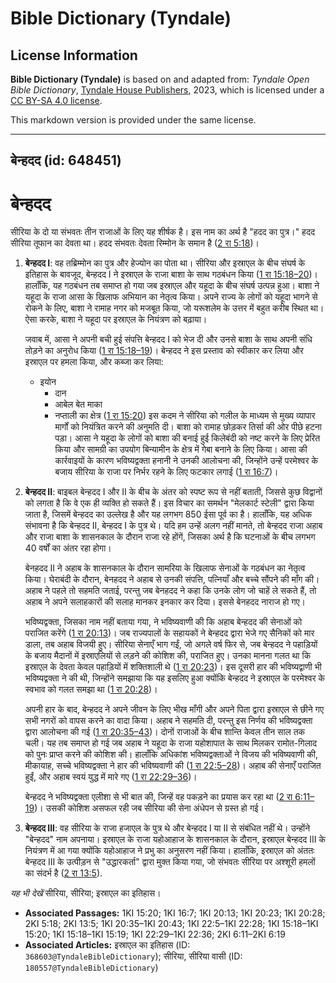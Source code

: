 # Bible Dictionary (Tyndale)

## License Information

**Bible Dictionary (Tyndale)** is based on and adapted from: _Tyndale Open Bible Dictionary_, [Tyndale House Publishers](https://tyndaleopenresources.com/), 2023, which is licensed under a [CC BY-SA 4.0 license](https://creativecommons.org/licenses/by-sa/4.0/legalcode.en).

This markdown version is provided under the same license.



--------------------------------

## बेन्हदद (id: 648451)

बेन्हदद
=======

सीरिया के दो या संभवतः तीन राजाओं के लिए यह शीर्षक है। इस नाम का अर्थ है "हदद का पुत्र।" हदद सीरिया तूफान का देवता था। हदद संभवतः देवता रिम्मोन के समान है ([2 रा 5:18](https://ref.ly/2Kgs5:18))।

1. **बेन्हदद I**: वह तब्रिम्मोन का पुत्र और हेज्योन का पोता था। सीरिया और इस्राएल के बीच संघर्ष के इतिहास के बावजूद, बेन्हदद I ने इस्राएल के राजा बाशा के साथ गठबंधन किया ([1 रा 15:18–20](https://ref.ly/1Kgs15:18-1Kgs15:20))। हालाँकि, यह गठबंधन तब समाप्त हो गया जब इस्राएल और यहूदा के बीच संघर्ष उत्पन्न हुआ। बाशा ने यहूदा के राजा आसा के खिलाफ अभियान का नेतृत्व किया। अपने राज्य के लोगों को यहूदा भागने से रोकने के लिए, बाशा ने रामाह नगर को मजबूत किया, जो यरूशलेम के उत्तर में बहुत करीब स्थित था। ऐसा करके, बाशा ने यहूदा पर इस्राएल के नियंत्रण को बढ़ाया।

    जवाब में, आसा ने अपनी बची हुई संपत्ति बेन्हदद I को भेज दी और उनसे बाशा के साथ अपनी संधि तोड़ने का अनुरोध किया ([1 रा 15:18–19](https://ref.ly/1Kgs15:18-1Kgs15:19))। बेन्हदद ने इस प्रस्ताव को स्वीकार कर लिया और इस्राएल पर हमला किया, और कब्जा कर लिया:

    * इयोन
        * दान
        * आबेल बेत माका
        * नप्ताली का क्षेत्र ([1 रा 15:20](https://ref.ly/1Kgs15:20))
        इस कदम ने सीरिया को गलील के माध्यम से मुख्य व्यापार मार्गों को नियंत्रित करने की अनुमति दी। बाशा को रामाह छोड़कर तिर्सा की ओर पीछे हटना पड़ा। आसा ने यहूदा के लोगों को बाशा की बनाई हुई किलेबंदी को नष्ट करने के लिए प्रेरित किया और सामग्री का उपयोग बिन्यामीन के क्षेत्र में गेबा बनाने के लिए किया। आसा की कार्रवाइयों के कारण भविष्यद्वक्ता हनानी ने उनकी आलोचना की, जिन्होंने उन्हें परमेश्वर के बजाय सीरिया के राजा पर निर्भर रहने के लिए फटकार लगाई ([1 रा 16:7](https://ref.ly/1Kgs16:7))।

2. **बेन्हदद II**: बाइबल बेन्हदद I और II के बीच के अंतर को स्पष्ट रूप से नहीं बताती, जिससे कुछ विद्वानों को लगता है कि वे एक ही व्यक्ति हो सकते हैं। इस विचार का समर्थन "मेलकार्ट स्टेली" द्वारा किया जाता है, जिसमें बेन्हदद का उल्लेख है और यह लगभग 850 ईसा पूर्व का है। हालाँकि, यह अधिक संभावना है कि बेन्हदद II, बेन्हदद I के पुत्र थे। यदि हम उन्हें अलग नहीं मानते, तो बेन्हदद राजा अहाब और राजा बाशा के शासनकाल के दौरान राजा रहे होंगें, जिसका अर्थ है कि घटनाओं के बीच लगभग 40 वर्षों का अंतर रहा होगा।

    बेनहदद II ने अहाब के शासनकाल के दौरान सामरिया के खिलाफ सेनाओं के गठबंधन का नेतृत्व किया। घेराबंदी के दौरान, बेनहदद ने अहाब से उनकी संपत्ति, पत्नियाँ और बच्चे सौंपने की माँग की। अहाब ने पहले तो सहमति जताई, परन्तु जब बेनहदद ने कहा कि उनके लोग जो चाहें ले सकते हैं, तो अहाब ने अपने सलाहकारों की सलाह मानकर इनकार कर दिया। इससे बेनहदद नाराज हो गए।

    भविष्यद्वक्ता, जिसका नाम नहीं बताया गया, ने भविष्यवाणी की कि अहाब बेन्हदद की सेनाओं को पराजित करेंगे ([1 रा 20:13](https://ref.ly/1Kgs20:13))। जब राज्यपालों के सहायकों ने बेन्हदद द्वारा भेजे गए सैनिकों को मार डाला, तब अहाब विजयी हुए। सीरिया सेनाएँ भाग गईं, जो अगले वर्ष फिर से, जब बेन्हदद ने पहाड़ियों के बजाय मैदानों में इस्राएलियों से लड़ने की कोशिश की, पराजित हुए। उनका मानना गलत था कि इस्राएल के देवता केवल पहाड़ियों में शक्तिशाली थे ([1 रा 20:23](https://ref.ly/1Kgs20:23))। इस दूसरी हार की भविष्यद्वाणी भी भविष्यद्वक्ता ने की थी, जिन्होंने समझाया कि यह इसलिए हुआ क्योंकि बेन्हदद ने इस्राएल के परमेश्वर के स्वभाव को गलत समझा था ([1 रा 20:28](https://ref.ly/1Kgs20:28))।

    अपनी हार के बाद, बेन्हदद ने अपने जीवन के लिए भीख माँगी और अपने पिता द्वारा इस्राएल से छीने गए सभी नगरों को वापस करने का वादा किया। अहाब ने सहमति दी, परन्तु इस निर्णय की भविष्यद्वक्ता द्वारा आलोचना की गई ([1 रा 20:35–43](https://ref.ly/1Kgs20:35-1Kgs20:43))। दोनों राजाओं के बीच शान्ति केवल तीन साल तक चली। यह तब समाप्त हो गई जब अहाब ने यहूदा के राजा यहोशापात के साथ मिलकर रामोत\-गिलाद को पुनः प्राप्त करने की कोशिश की। हालाँकि अधिकांश भविष्यद्वक्ताओं ने विजय की भविष्यवाणी की, मीकायाह, सच्चे भविष्यद्वक्ता ने हार की भविष्यवाणी की ([1 रा 22:5–28](https://ref.ly/1Kgs22:5-1Kgs22:28))। अहाब की सेनाएँ पराजित हुईं, और अहाब स्वयं युद्ध में मारे गए ([1 रा 22:29–36](https://ref.ly/1Kgs22:29-1Kgs22:36))।

    बेन्हदद ने भविष्यद्वक्ता एलीशा से भी बात की, जिन्हें वह पकड़ने का प्रयास कर रहा था ([2 रा 6:11–19](https://ref.ly/2Kgs6:11-2Kgs6:19))। उसकी कोशिश असफल रही जब सीरिया की सेना अंधेपन से ग्रस्त हो गई।

3. **बेन्हदद III**: वह सीरिया के राजा हजाएल के पुत्र थे और बेन्हदद I या II से संबंधित नहीं थे। उन्होंने "बेन्हदद" नाम अपनाया। इस्राएल के राजा यहोआहाज के शासनकाल के दौरान, इस्राएल बेन्हदद III के नियंत्रण में आ गया क्योंकि यहोआहाज ने प्रभु का अनुसरण नहीं किया। हालाँकि, इस्राएल को अंततः बेन्हदद III के उत्पीड़न से "उद्धारकर्ता" द्वारा मुक्त किया गया, जो संभवतः सीरिया पर अश्शूरी हमलों का संदर्भ है ([2 रा 13:5](https://ref.ly/2Kgs13:5)).

*यह भी देखें* सीरिया, सीरिया; इस्राएल का इतिहास।

* **Associated Passages:** 1KI 15:20; 1KI 16:7; 1KI 20:13; 1KI 20:23; 1KI 20:28; 2KI 5:18; 2KI 13:5; 1KI 20:35–1KI 20:43; 1KI 22:5–1KI 22:28; 1KI 15:18–1KI 15:20; 1KI 15:18–1KI 15:19; 1KI 22:29–1KI 22:36; 2KI 6:11–2KI 6:19
* **Associated Articles:** इस्राएल का इतिहास  (ID: `368603@TyndaleBibleDictionary`); सीरिया, सीरिया वासी (ID: `180557@TyndaleBibleDictionary`)

